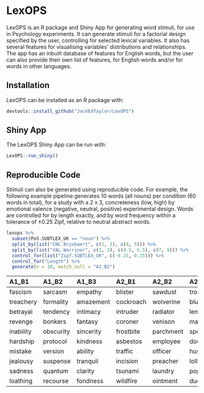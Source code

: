 
<!-- README.md is generated from README.Rmd. Please edit that file -->

# LexOPS

<!-- badges: start -->

<!-- badges: end -->

LexOPS is an R package and Shiny App for generating word stimuli, for
use in Psychology experiments. It can generate stimuli for a factorial
design specified by the user, controlling for selected lexical
variables. It also has several features for visualising variables’
distributions and relationships. The app has an inbuilt database of
features for English words, but the user can also provide their own list
of features, for English words and/or for words in other languages.

## Installation

LexOPS can be installed as an R package with:

``` r
devtools::install_github("JackEdTaylor/LexOPS")
```

## Shiny App

The LexOPS Shiny App can be run with:

``` r
LexOPS::run_shiny()
```

## Reproducible Code

Stimuli can also be generated using reproducible code. For example, the
following example pipeline generates 10 words (all nouns) per condition
(60 words in total), for a study with a 2 x 3, concreteness (low, high)
by emotional valence (negative, neutral, positive) experimental design.
Words are controlled for by length exactly, and by word frequency within
a tolerance of ±0.25 Zipf, relative to neutral abstract words.

``` r
lexops %>%
  subset(PoS.SUBTLEX_UK == "noun") %>%
  split_by(list("CNC.Brysbaert", c(1, 2), c(4, 5))) %>%
  split_by(list("VAL.Warriner", c(1, 3), c(4.5, 5.5), c(7, 9))) %>%
  control_for(list("Zipf.SUBTLEX_UK", c(-0.25, 0.25))) %>%
  control_for("Length") %>%
  generate(n = 10, match_null = "A2_B2")
```

| A1\_B1    | A1\_B2    | A1\_B3    | A2\_B1    | A2\_B2    | A2\_B3    | match\_null |
| :-------- | :-------- | :-------- | :-------- | :-------- | :-------- | :---------- |
| fascism   | sarcasm   | empathy   | blister   | sawdust   | tropics   | A2\_B2      |
| treachery | formality | amazement | cockroach | wolverine | blueberry | A2\_B2      |
| betrayal  | tendency  | intimacy  | intruder  | radiator  | lemonade  | A2\_B2      |
| revenge   | bonkers   | fantasy   | coroner   | venison   | massage   | A2\_B2      |
| inability | obscurity | sincerity | frostbite | parchment | speedboat | A2\_B2      |
| hardship  | protocol  | kindness  | asbestos  | employee  | doughnut  | A2\_B2      |
| mistake   | version   | ability   | traffic   | officer   | husband   | A2\_B2      |
| jealousy  | suspense  | tranquil  | incision  | preacher  | lollipop  | A2\_B2      |
| sadness   | quantum   | clarity   | tsunami   | laundry   | popcorn   | A2\_B2      |
| loathing  | recourse  | fondness  | wildfire  | ointment  | duckling  | A2\_B2      |
